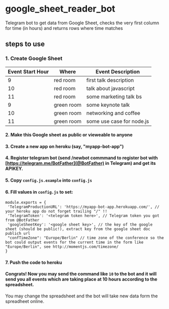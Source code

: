 # google_sheet_reader_bot
Telegram bot to get data from Google Sheet, checks the very first column for time (in hours) and returns rows where time matches

## steps to use

### 1. Create Google Sheet
| Event Start Hour  | Where      | Event Description |
| ------- | ---------------- | ---------------- |
| 9  | red room | first talk description |
| 10 | red room | talk about javascript |
| 11 | red room  | some marketing talk bs |
| 9  | green room | some keynote talk |
| 10 | green room | networking and coffee |
| 11 | green room  | some use case for node.js |

#### 2. Make this Google sheet as public or vieweable to anyone
#### 3. Create a new app on heroku (say, "myapp-bot-app")
#### 4. Register telegram bot (send **/newbot** commmand to register bot with [https://telegram.me/BotFather](@BotFather) in Telegram) and get its APIKEY.
#### 5. Copy `config.js.example` into `config.js`
#### 6. Fill values in `config.js` to set:

    module.exports = {
     'TelegramProductionURL': 'https://myapp-bot-app.herokuapp.com/', // your heroku app do not forget trailing "/" !!
     'TelegramToken': '<telegram token here>', // Telegram token you got from @BotFather
     'googleSheetKey': '<google sheet key>', // the key of the google sheet (should be public!), extract key from the google sheet doc publich url
     "confTimeZone": "Europe/Berlin" // time zone of the conference so the bot could output events for the current time in the form like "Europe/Berlin", see http://momentjs.com/timezone/
    }
#### 7. Push the code to heroku
#### Congrats! Now you may send the command like `10` to the bot and it will send you all events which are taking place at 10 hours according to the spreadsheet.
You may change the spreadsheet and the bot will take new data form the spreadheet online.
